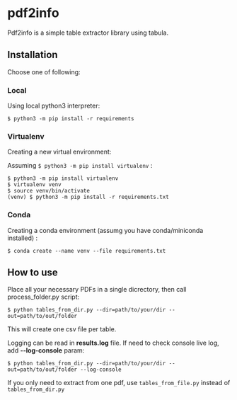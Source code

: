 # pdf2info

Pdf2info is a simple table extractor library using tabula.

## Installation

Choose one of following:

### Local
Using local python3 interpreter:
```console
$ python3 -m pip install -r requirements
```

### Virtualenv
Creating a new virtual environment:

Assuming ```$ python3 -m pip install virtualenv``` :

```console
$ python3 -m pip install virtualenv
$ virtualenv venv
$ source venv/bin/activate
(venv) $ python3 -m pip install -r requirements.txt
```

### Conda
Creating a conda environment (assumg you have conda/miniconda installed) :
```console
$ conda create --name venv --file requirements.txt
```


## How to use

Place all your necessary PDFs in a single dicrectory, then call process_folder.py script:

```console
$ python tables_from_dir.py --dir=path/to/your/dir --out=path/to/out/folder
```

This will create one csv file per table.

Logging can be read in **results.log** file. If need to check console live log, add **--log-console** param:

```console
$ python tables_from_dir.py --dir=path/to/your/dir --out=path/to/out/folder --log-console
```

If you only need to extract from one pdf, use `tables_from_file.py` instead of `tables_from_dir.py` 